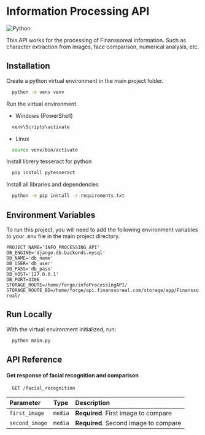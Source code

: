 
# Information Processing API

![Python](https://img.shields.io/badge/Python-3.10.6-blue.svg)

This API works for the processing of Finanssoreal information. Such as character extraction from images, face comparison, numerical analysis, etc.


## Installation

Create a python virtual environment in the main project folder.

```bash
  python -m venv venv
```

Run the virtual environment.

- Windows (PowerShell)
```bash
  venv\Scripts\activate
```

- Linux
```bash
  source venv/bin/activate
```
Install librery tesseract for python

```bash
  pip install pytesseract
```

Install all libraries and dependencies

```bash
  python -m pip install -r requirements.txt
```

## Environment Variables

To run this project, you will need to add the following environment variables to your .env file in the main project directory.

`PROJECT_NAME='INFO_PROCESSING_API'`  
`DB_ENGINE='django.db.backends.mysql'`  
`DB_NAME='db_name'`  
`DB_USER='db_user'`  
`DB_PASS='db_pass'`  
`DB_HOST='127.0.0.1'`  
`DB_PORT=3306`  
`STORAGE_ROUTE=/home/forge/infoProcessingAPI/`
`STORAGE_ROUTE_BD=/home/forge/api.finanssoreal.com/storage/app/Finanssoreal/`


## Run Locally

With the virtual environment initialized, run:

```bash
  python main.py
```


## API Reference

#### Get response of facial recognition and comparison

```http
  GET /facial_recognition
```

| Parameter | Type     | Description                |
| :-------- | :------- | :------------------------- |
| `first_image` | `media` | **Required**. First image to compare |
| `second_image` | `media` | **Required**. Second image to compare |

